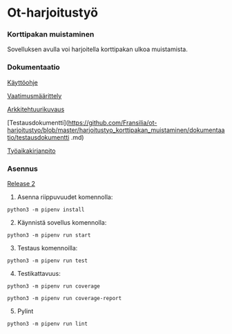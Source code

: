 # Ot-harjoitustyö
### Korttipakan muistaminen
Sovelluksen avulla voi harjoitella korttipakan ulkoa muistamista.

### Dokumentaatio
[Käyttöohje](https://github.com/Fransilia/ot-harjoitustyo/blob/master/harjoitustyo_korttipakan_muistaminen/dokumentaatio/kayttoohje.md)

[Vaatimusmäärittely](https://github.com/Fransilia/ot-harjoitustyo/blob/master/harjoitustyo_korttipakan_muistaminen/dokumentaatio/vaatimuusmaarittely.md)

[Arkkitehtuurikuvaus](https://github.com/Fransilia/ot-harjoitustyo/blob/41148b8e3d566ece72ad9407172c8cc6369052e1/harjoitustyo_korttipakan_muistaminen/dokumentaatio/arkkitehtuuri.md)

[Testausdokumentti](https://github.com/Fransilia/ot-harjoitustyo/blob/master/harjoitustyo_korttipakan_muistaminen/dokumentaatio/testausdokumentti  .md)

[Työaikakirjanpito](https://github.com/Fransilia/ot-harjoitustyo/blob/master/harjoitustyo_korttipakan_muistaminen/dokumentaatio/tyoaikakirjanpito.md)

### Asennus
[Release 2](https://github.com/Fransilia/ot-harjoitustyo/releases/tag/viikko6)

1. Asenna riippuvuudet komennolla:
```
python3 -m pipenv install
```
2. Käynnistä sovellus komennolla:
```
python3 -m pipenv run start
```
3. Testaus komennoilla:
```
python3 -m pipenv run test
```
4. Testikattavuus:
```
python3 -m pipenv run coverage
```
```
python3 -m pipenv run coverage-report
```
5. Pylint
```
python3 -m pipenv run lint
```